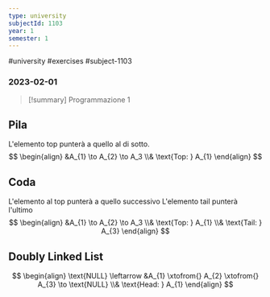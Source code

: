 ```yaml
---
type: university
subjectId: 1103
year: 1
semester: 1
---
```

#university #exercises #subject-1103
### 2023-02-01
> [!summary] Programmazione 1

## Pila
L'elemento top punterà a quello al di sotto.
$$
\begin{align}
&A_{1} \to A_{2} \to A_3
\\& \text{Top: } A_{1}
\end{align}
$$
## Coda
L'elemento al top punterà a quello successivo
L'elemento tail punterà l'ultimo
$$
\begin{align}
&A_{1} \to A_{2} \to A_3
\\& \text{Top: } A_{1}
\\& \text{Tail: } A_{3}
\end{align}
$$
## Doubly Linked List
$$
\begin{align}
\text{NULL} \leftarrow &A_{1} \xtofrom{} A_{2} \xtofrom{} A_{3} \to \text{NULL}
\\& \text{Head: } A_{1}
\end{align}
$$